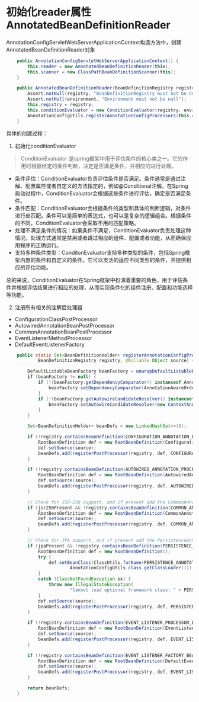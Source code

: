 # 初始化reader属性 AnnotatedBeanDefinitionReader

AnnotationConfigServletWebServerApplicationContext构造方法中，创建AnnotatedBeanDefinitionReader对象
```java
	public AnnotationConfigServletWebServerApplicationContext() {
		this.reader = new AnnotatedBeanDefinitionReader(this);
		this.scanner = new ClassPathBeanDefinitionScanner(this);
	}
```
```java
	public AnnotatedBeanDefinitionReader(BeanDefinitionRegistry registry, Environment environment) {
		Assert.notNull(registry, "BeanDefinitionRegistry must not be null");
		Assert.notNull(environment, "Environment must not be null");
		this.registry = registry;
		this.conditionEvaluator = new ConditionEvaluator(registry, environment, null);
		AnnotationConfigUtils.registerAnnotationConfigProcessors(this.registry);
	}

```
具体的创建过程：

1. 初始化conditionEvaluator
> ConditionEvaluator 是spring框架中用于评估条件的核心类之一。它的作用时根据给定的条件判断，决定是否满足条件，并相应的进行处理。
* 条件评估：ConditionEvaluator负责评估条件是否满足。条件通常是通过注解、配置属性或者自定义的方法指定的，例如@Conditional注解。在Spring启动过程中，ConditionEvaluator会根据这些条件进行评估，确定是否满足条件。
* 条件匹配：ConditionEvaluator会根据条件的类型和具体的判断逻辑，对条件进行皮匹配。条件可以是简单的表达式，也可以是复杂的逻辑组合。根据条件的不同，ConditionEvaluator会采取不用的匹配策略。
* 处理不满足条件的情况：如果条件不满足，ConditionEvaluator负责处理这种情况。处理方式通常是禁用或者跳过相应的组件、配置或者功能，从而确保应用程序的正确运行。
* 支持多种条件类型：ConditonEvaluator支持多种类型的条件，包括Spring框架内置的条件和自定义的条件。它可以灵活的适应不同类型的条件，并提供相应的评估功能。

总的来说，ConditionEvaluator在Spring框架中扮演着重要的角色，用于评估条件并根据评估结果进行相应的处理，从而实现条件化的组件注册、配置和功能选择等功能。

2. 注册所有相关的注解后处理器
* ConfigurationClassPostProcessor
* AutowiredAnnotationBeanPostProcessor
* CommonAnnotationBeanPostProcessor
* EventListenerMethodProcessor
* DefaultEventListenerFactory
```java
	public static Set<BeanDefinitionHolder> registerAnnotationConfigProcessors(
			BeanDefinitionRegistry registry, @Nullable Object source) {

		DefaultListableBeanFactory beanFactory = unwrapDefaultListableBeanFactory(registry);
		if (beanFactory != null) {
			if (!(beanFactory.getDependencyComparator() instanceof AnnotationAwareOrderComparator)) {
				beanFactory.setDependencyComparator(AnnotationAwareOrderComparator.INSTANCE);
			}
			if (!(beanFactory.getAutowireCandidateResolver() instanceof ContextAnnotationAutowireCandidateResolver)) {
				beanFactory.setAutowireCandidateResolver(new ContextAnnotationAutowireCandidateResolver());
			}
		}

		Set<BeanDefinitionHolder> beanDefs = new LinkedHashSet<>(8);

		if (!registry.containsBeanDefinition(CONFIGURATION_ANNOTATION_PROCESSOR_BEAN_NAME)) {
			RootBeanDefinition def = new RootBeanDefinition(ConfigurationClassPostProcessor.class);
			def.setSource(source);
			beanDefs.add(registerPostProcessor(registry, def, CONFIGURATION_ANNOTATION_PROCESSOR_BEAN_NAME));
		}

		if (!registry.containsBeanDefinition(AUTOWIRED_ANNOTATION_PROCESSOR_BEAN_NAME)) {
			RootBeanDefinition def = new RootBeanDefinition(AutowiredAnnotationBeanPostProcessor.class);
			def.setSource(source);
			beanDefs.add(registerPostProcessor(registry, def, AUTOWIRED_ANNOTATION_PROCESSOR_BEAN_NAME));
		}

		// Check for JSR-250 support, and if present add the CommonAnnotationBeanPostProcessor.
		if (jsr250Present && !registry.containsBeanDefinition(COMMON_ANNOTATION_PROCESSOR_BEAN_NAME)) {
			RootBeanDefinition def = new RootBeanDefinition(CommonAnnotationBeanPostProcessor.class);
			def.setSource(source);
			beanDefs.add(registerPostProcessor(registry, def, COMMON_ANNOTATION_PROCESSOR_BEAN_NAME));
		}

		// Check for JPA support, and if present add the PersistenceAnnotationBeanPostProcessor.
		if (jpaPresent && !registry.containsBeanDefinition(PERSISTENCE_ANNOTATION_PROCESSOR_BEAN_NAME)) {
			RootBeanDefinition def = new RootBeanDefinition();
			try {
				def.setBeanClass(ClassUtils.forName(PERSISTENCE_ANNOTATION_PROCESSOR_CLASS_NAME,
						AnnotationConfigUtils.class.getClassLoader()));
			}
			catch (ClassNotFoundException ex) {
				throw new IllegalStateException(
						"Cannot load optional framework class: " + PERSISTENCE_ANNOTATION_PROCESSOR_CLASS_NAME, ex);
			}
			def.setSource(source);
			beanDefs.add(registerPostProcessor(registry, def, PERSISTENCE_ANNOTATION_PROCESSOR_BEAN_NAME));
		}

		if (!registry.containsBeanDefinition(EVENT_LISTENER_PROCESSOR_BEAN_NAME)) {
			RootBeanDefinition def = new RootBeanDefinition(EventListenerMethodProcessor.class);
			def.setSource(source);
			beanDefs.add(registerPostProcessor(registry, def, EVENT_LISTENER_PROCESSOR_BEAN_NAME));
		}

		if (!registry.containsBeanDefinition(EVENT_LISTENER_FACTORY_BEAN_NAME)) {
			RootBeanDefinition def = new RootBeanDefinition(DefaultEventListenerFactory.class);
			def.setSource(source);
			beanDefs.add(registerPostProcessor(registry, def, EVENT_LISTENER_FACTORY_BEAN_NAME));
		}

		return beanDefs;
	}
```